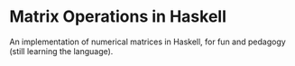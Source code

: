 # Matrix Operations in Haskell

An implementation of numerical matrices in Haskell, for fun and pedagogy (still learning the language).
